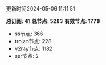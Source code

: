 更新时间2024-05-06 11:11:51

**总订阅: 41**
**总节点: 5283**
**有效节点: 1778**
- ss节点: 366
- trojan节点: 228
- v2ray节点: 1182
- ssr节点: 2
